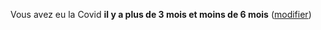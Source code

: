 Vous avez eu la Covid **il y a plus de 3 mois et moins de 6 mois** (<a href="/historique">modifier</a>)
